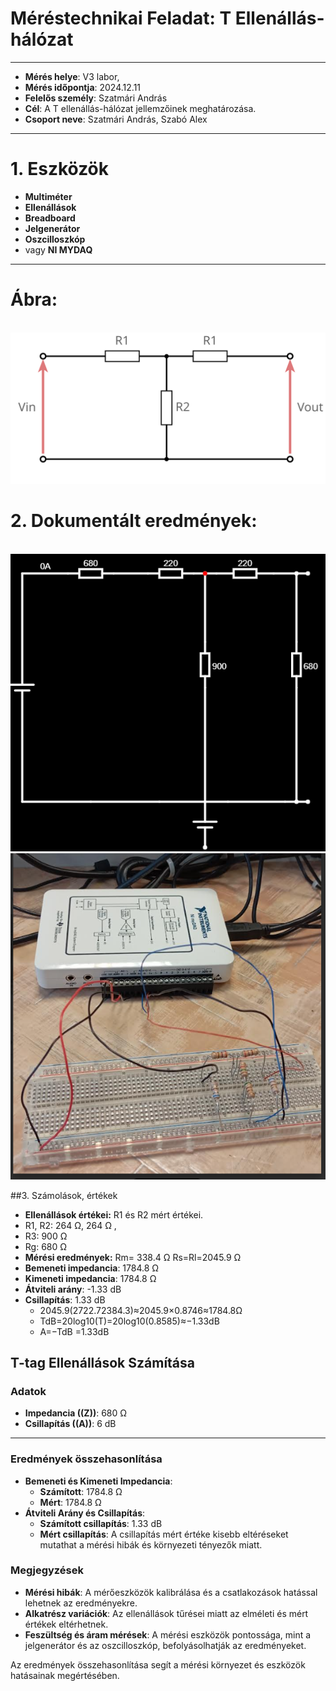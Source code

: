 # Méréstechnikai Feladat: T Ellenállás-hálózat
---

- **Mérés helye**: V3 labor,
- **Mérés időpontja**: 2024.12.11
- **Felelős személy**: Szatmári András
- **Cél**: A T ellenállás-hálózat jellemzőinek meghatározása.
- **Csoport neve**: Szatmári András, Szabó Alex
---

# 1. Eszközök

- **Multiméter**
- **Ellenállások**
- **Breadboard**
- **Jelgenerátor**
- **Oszcilloszkóp**
- vagy **NI MYDAQ**

---

# Ábra: 

<br>
<img src="https://raw.githubusercontent.com/1SzatmariAndras6/TAVKOZLES/5e951d5149058ee1226aa7e69a42019efbca4d91/JEGYZOKONYV/01%20-%20T%20m%C3%A9r%C3%A9si%20feladat/attenuator-resistive-t-section-pad.svg">

# 2. Dokumentált eredmények:

<br>
<img src="https://raw.githubusercontent.com/1SzatmariAndras6/TAVKOZLES/refs/heads/main/JEGYZOKONYV/01.%20-%20T%20m%C3%A9r%C3%A9si%20feladat/K%C3%A9perny%C5%91k%C3%A9p%202024-12-11%20090144.png">

<br>
<img src="https://raw.githubusercontent.com/1SzatmariAndras6/TAVKOZLES/refs/heads/main/JEGYZOKONYV/01.%20-%20T%20m%C3%A9r%C3%A9si%20feladat/K%C3%A9perny%C5%91k%C3%A9p%202024-12-11%20094633.png">
  
##3. Számolások, értékek

- **Ellenállások értékei:** R1 és R2 mért értékei.
- R1, R2: 264 Ω, 264 Ω ,
- R3: 900 Ω
- Rg: 680 Ω
- **Mérési eredmények:**
 Rm=  338.4 Ω
 Rs=Rl=2045.9 Ω
- **Bemeneti impedancia**: 1784.8 Ω  
- **Kimeneti impedancia**: 1784.8 Ω  
- **Átviteli arány**: -1.33 dB  
- **Csillapítás**: 1.33 dB
  - 2045.9(2722.72384.3)≈2045.9×0.8746≈1784.8Ω
  - TdB=20log10(T)=20log10(0.8585)≈−1.33dB
  - A=−TdB =1.33dB
  
 ## T-tag Ellenállások Számítása

### Adatok
- **Impedancia (\(Z\))**: 680 Ω
- **Csillapítás (\(A\))**: 6 dB

---
    
### Eredmények összehasonlítása

- **Bemeneti és Kimeneti Impedancia**:
  - **Számított**: 1784.8 Ω
  - **Mért**: 1784.8 Ω
- **Átviteli Arány és Csillapítás**:
  - **Számított csillapítás**: 1.33 dB
  - **Mért csillapítás**: A csillapítás mért értéke kisebb eltéréseket mutathat a mérési hibák és környezeti tényezők miatt.

### Megjegyzések
- **Mérési hibák**: A mérőeszközök kalibrálása és a csatlakozások hatással lehetnek az eredményekre.
- **Alkatrész variációk**: Az ellenállások tűrései miatt az elméleti és mért értékek eltérhetnek.
- **Feszültség és áram mérések**: A mérési eszközök pontossága, mint a jelgenerátor és az oszcilloszkóp, befolyásolhatják az eredményeket.

Az eredmények összehasonlítása segít a mérési környezet és eszközök hatásainak megértésében.
